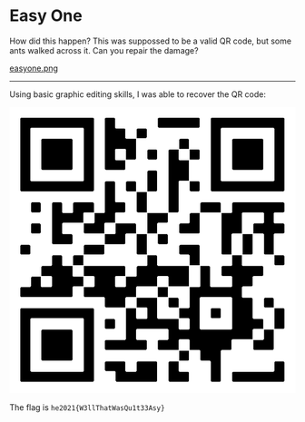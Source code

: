 # Easy One
How did this happen? This was suppossed to be a valid QR code, but some ants walked across it. Can you repair the damage?

[easyone.png](easyone.png)

---

Using basic graphic editing skills, I was able to recover the QR code:

![](easyone-fixed.png)

The flag is `he2021{W3llThatWasQu1t33Asy}`